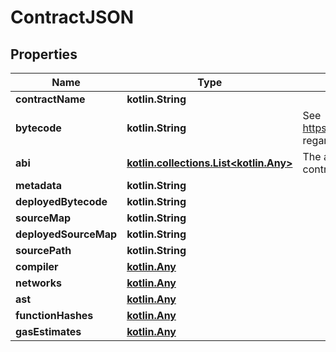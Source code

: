 
# ContractJSON

## Properties
Name | Type | Description | Notes
------------ | ------------- | ------------- | -------------
**contractName** | **kotlin.String** |  | 
**bytecode** | **kotlin.String** | See https://ethereum.stackexchange.com/a/47556 regarding the maximum length of the bytecode | 
**abi** | [**kotlin.collections.List&lt;kotlin.Any&gt;**](kotlin.Any.md) | The application binary interface of the solidity contract, optional parameter | 
**metadata** | **kotlin.String** |  |  [optional]
**deployedBytecode** | **kotlin.String** |  |  [optional]
**sourceMap** | **kotlin.String** |  |  [optional]
**deployedSourceMap** | **kotlin.String** |  |  [optional]
**sourcePath** | **kotlin.String** |  |  [optional]
**compiler** | [**kotlin.Any**](.md) |  |  [optional]
**networks** | [**kotlin.Any**](.md) |  |  [optional]
**ast** | [**kotlin.Any**](.md) |  |  [optional]
**functionHashes** | [**kotlin.Any**](.md) |  |  [optional]
**gasEstimates** | [**kotlin.Any**](.md) |  |  [optional]



